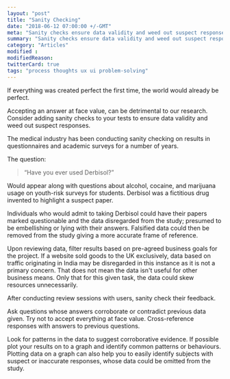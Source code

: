 ```yaml
---
layout: "post"
title: "Sanity Checking"
date: "2018-06-12 07:00:00 +/-GMT"
meta: "Sanity checks ensure data validity and weed out suspect responses"
summary: "Sanity checks ensure data validity and weed out suspect responses"
category: "Articles"
modified :
modifiedReason:
twitterCard: true
tags: "process thoughts ux ui problem-solving"
---
```


If everything was created perfect the first time, the world would already be perfect.

Accepting an answer at face value, can be detrimental to our research. Consider adding sanity checks to your tests to ensure data validity and weed out suspect responses.

The medical industry has been conducting sanity checking on results in questionnaires and academic surveys for a number of years.

The question:

> “Have you ever used Derbisol?”

Would appear along with questions about alcohol, cocaine, and marijuana usage on youth-risk surveys for students. Derbisol was a fictitious drug invented to highlight a suspect paper.

Individuals who would admit to taking Derbisol could have their papers marked questionable and the data disregarded from the study; presumed to be embellishing or lying with their answers. Falsified data could then be removed from the study giving a more accurate frame of reference.

Upon reviewing data, filter results based on pre-agreed business goals for the project. If a website sold goods to the UK exclusively, data based on traffic originating in India may be disregarded in this instance as it is not a primary concern. That does not mean the data isn't useful for other business means. Only that for this given task, the data could skew resources unnecessarily.

After conducting review sessions with users, sanity check their feedback.

Ask questions whose answers corroborate or contradict previous data given. Try not to accept everything at face value. Cross-reference responses with answers to previous questions.

Look for patterns in the data to suggest corroborative evidence. If possible plot your results on to a graph and identify common patterns or behaviours. Plotting data on a graph can also help you to easily identify subjects with suspect or inaccurate responses, whose data could be omitted from the study.
